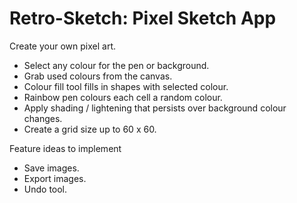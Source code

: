 # Retro-Sketch: Pixel Sketch App

Create your own pixel art.

- Select any colour for the pen or background.
- Grab used colours from the canvas.
- Colour fill tool fills in shapes with selected colour.
- Rainbow pen colours each cell a random colour.
- Apply shading / lightening that persists over background colour changes.
- Create a grid size up to 60 x 60.

Feature ideas to implement

- Save images.
- Export images.
- Undo tool.
